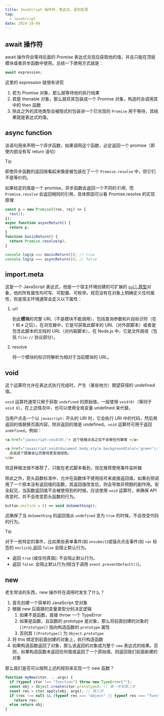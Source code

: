 ```yaml
---
title: JavaScript 操作符，表达式，语句拾遗
tag:
  - JavaScript
date: 2024-10-09
---
```


## await 操作符

await 操作符会等待后面的 Promise 表达式兑现后获取他的值，并且只能在顶层模块或者异步函数中使用。总结一下使用方式就是：

```javascript
await expression;
```

这里的 expression 就很有讲究

1. 若为 Promise 对象，那么就等待他的执行结果
2. 若是 thenable 对象，那么就将其包装成一个 Promise 对象，构造时会调用其中的 then 函数
3. 除此之外的其他类型会被隐式的包装进一个已兑现的 `Promise` 用于等待，其结果就是表达式的值。

## async function

该语句用来声明一个异步函数，如果调用这个函数，必定返回一个 promise（即使内部没有写 return 语句）

> [!tip]
>
> 即使异步函数的返回值看起来像是被包装在了一个 `Promise.resolve` 中，但它们不是等价的。
>
> 如果给定的值是一个 promise，异步函数会返回一个不同的*引用*，而 `Promise.resolve` 会返回相同的引用，具体原因可以看 Promise.resolve 的实现原理
>
> ```javascript
> const p = new Promise((res, rej) => {
>   res(1);
> });
> async function asyncReturn() {
>   return p;
> }
> function basicReturn() {
>   return Promise.resolve(p);
> }
>
> console.log(p === basicReturn()); // true
> console.log(p === asyncReturn()); // false
> ```

## import.meta

这是一个 JavaScript 表达式，他是一个宿主环境创建的可扩展的 [`null` 原型](https://developer.mozilla.org/zh-CN/docs/Web/JavaScript/Reference/Global_Objects/Object#null_原型对象)对象，他的所有属性均可写、可配置、可枚举。规范没有在对象上明确定义任何属性，但是宿主环境通常会定义以下属性：

1. url

   到此**模块**的完整 URL（不是模块不能调用），包括查询参数和片段标识符（在 `?` 和 `#` 之后）。在浏览器中，它是可获取此脚本的 URL（对外部脚本）或者是包含此脚本的文档的 URL（对内联脚本）。在 Node.js 中，它是文件路径（包括 `file://` 协议部分）。

2. resolve

   将一个模块的标识符解析为相对于当前模块的 URL。

## void

这个运算符允许在表达式执行完成时，产生（某些地方）期望获得的 undefined 值。

`void` 运算符通常只用于获取 `undefined` 的原始值，一般使用 `void(0)`（等同于 `void 0`）。在上述情况中，也可以使用全局变量 undefined 来代替。

当用户点击一个以 `javascript:` 开头的 URI 时，它会执行 URI 中的代码，然后用返回的值替换页面内容，除非返回的值是 undefined。`void` 运算符可用于返回 `undefined`。例如：

```HTML
<a href="javascript:void(0);"> 这个链接点击之后不会做任何事情 </a>

<a href="javascript:void(document.body.style.backgroundColor='green');">
  点击这个链接会让页面背景变成绿色。
</a>
```

但这种做法很不推荐了，只能在老式脚本看到，现在推荐使用事件监听器

除此之外，箭头函数标准中，允许在函数体不使用括号来直接返回值。如果右侧调用了一个原本没有返回值的函数，其返回值改变后，则会导致非预期的副作用。安全起见，当函数返回值不会被使用到的时候，应该使用 `void` 运算符，来确保 API 改变时，并不会改变箭头函数的行为。

```JavaScript
button.onclick = () => void doSomething();
```

这确保了当 `doSomething` 的返回值从 `undefined` 变为 `true` 的时候，不会改变代码的行为。

> [!tip]
>
> 对于一些特定的事件，比如某些表单事件(如 `onsubmit`)或锚点点击事件(如 `<a>` 标签的 `onclick`),返回 `false` 会阻止默认行为。
>
> - 返回 `true` (或任何真值): 不会阻止默认行为。
> - 返回 `false`: 会阻止默认行为(相当于调用 `event.preventDefault()`)。

## new

老生常谈的东西，new 操作符在调用时发生了什么？

1. 首先创建一个简单的 JavaScript 空对象
2. 根据 new 后面跟的变量类型分别决定逻辑
   1. 如果不是函数，直接 throw 一个 TypeError
   2. 如果是函数，且函数的 prototype 是对象，那么将前面创建的对象的 `[[Prototype]]` 指向构造函数的 `prototype` 属性
   3. 否则其 `[[Prototype]]` 为 `Object.prototype`
3. 将 this 绑定到前面创建的对象上，执行构造函数
4. 如果构造函数返回了对象，那么该返回的对象成为整个 `new` 表达式的结果。否则，如果构造函数未返回任何值或返回了一个原始值，则返回我们前面新建的对象

那么我们是否可以按照上述的规则来实现一个 new 函数？

```javascript
function myNew(ctor, ...args) {
  if (typeof ctor !== "function") throw new TypeError("");
  const obj = Object.create(ctor.prototype); // 第一步和第二步
  const res = ctor.apply(obj, args); // 第三步
  if (res !== null && (typeof res === "object" || typeof res === "function"))
    return res;
  else return obj;
}
```
